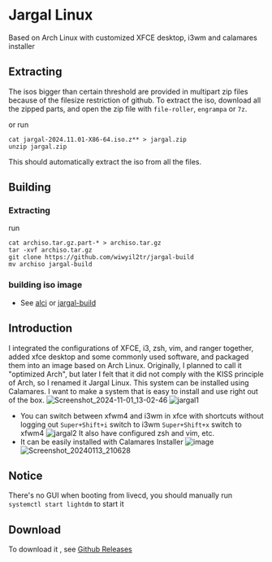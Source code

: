 # Jargal Linux
Based on Arch Linux with customized XFCE desktop, i3wm and calamares installer

## Extracting

The isos bigger than certain threshold are provided in multipart zip files because of the filesize restriction of github. To extract the iso, download all the zipped parts, and open the zip file with ``file-roller``, ``engrampa`` or ``7z``.

or run

```
cat jargal-2024.11.01-X86-64.iso.z** > jargal.zip
unzip jargal.zip

```

This should automatically extract the iso from all the files.

## Building 
### Extracting
run
```
cat archiso.tar.gz.part-* > archiso.tar.gz
tar -xvf archiso.tar.gz
git clone https://github.com/wiwyil2tr/jargal-build
mv archiso jargal-build
```
### building iso image
* See [alci](https://github.com/arch-linux-calamares-installer/alci-iso-zen)
  or [jargal-build](https://github.com/wiwyil2tr/jargal-build)

## Introduction

I integrated the configurations of XFCE, i3, zsh, vim, and ranger together, added xfce desktop and some commonly used software, and packaged them into an image based on Arch Linux. Originally, I planned to call it "optimized Arch", but later I felt that it did not comply with the KISS principle of Arch, so I renamed it Jargal Linux. This system can be installed using Calamares. I want to make a system that is easy to install and use right out of the box. 
![Screenshot_2024-11-01_13-02-46](https://github.com/user-attachments/assets/858a9b37-9ce0-4f1f-a17a-af2fd4799143)
![jargal1](https://github.com/user-attachments/assets/4f47ca29-4256-41a7-9934-70d7a0db1e1b)
* You can switch between xfwm4 and i3wm in xfce with shortcuts without logging out
`Super+Shift+i` switch to i3wm
`Super+Shift+x` switch to xfwm4
![jargal2](https://github.com/user-attachments/assets/0fec93d9-3eb1-4be5-9160-e2a102e1274f)
It also have configured zsh and vim, etc.
* It can be easily installed with Calamares Installer
![image](https://github.com/user-attachments/assets/6f605c24-c0b8-4b82-9655-1a1c64f191ce)
![Screenshot_20240113_210628](https://github.com/wiwyil2tr/jargallinux/assets/108447154/c9a21e0a-0f89-418f-870a-0418b346f145)

## Notice

There's no GUI when booting from livecd, you should manually run `systemctl start lightdm` to start it

## Download
To download it , see [Github Releases](https://github.com/wiwyil2tr/jargallinux/releases)


